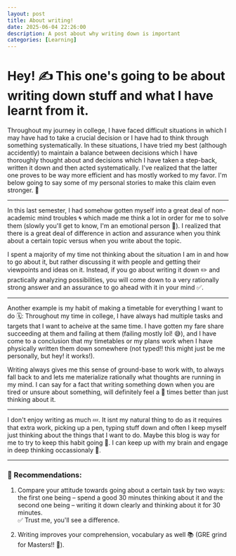 ```yaml
---
layout: post
title: About writing!
date: 2025-06-04 22:26:00
description: A post about why writing down is important
categories: [Learning]
---
```


# Hey! ✍️ This one's going to be about writing down stuff and what I have learnt from it.

Throughout my journey in college, I have faced difficult situations in which I may have had to take a crucial decision or I have had to think through something systematically. In these situations, I have tried my best (although accidently) to maintain a balance between decisions which I have thoroughly thought about and decisions which I have taken a step-back, written it down and then acted systematically. I've realized that the latter one proves to be way more efficient and has mostly worked to my favor. I'm below going to say some of my personal stories to make this claim even stronger. 🧠

---

In this last semester, I had somehow gotten myself into a great deal of non-academic mind troubles 🌀 which made me think a lot in order for me to solve them (slowly you'll get to know, I'm an emotional person 💭). I realized that there is a great deal of difference in action and assurance when you think about a certain topic versus when you write about the topic. 

I spent a majority of my time not thinking about the situation I am in and how to go about it, but rather discussing it with people and getting their viewpoints and ideas on it. Instead, if you go about writing it down ✏️ and practically analyzing possibilities, you will come down to a very rationally strong answer and an assurance to go ahead with it in your mind ✅.

---

Another example is my habit of making a timetable for everything I want to do 🗓️: Throughout my time in college, I have always had multiple tasks and targets that I want to acheive at the same time. I have gotten my fare share succeeding at them and failing at them (failing mostly lol! 😅), and I have come to a conclusion that my timetables or my plans work when I have physically written them down somewhere (not typed!! this might just be me personally, but hey! it works!). 

Writing always gives me this sense of ground-base to work with, to always fall back to and lets me materialize rationally what thoughts are running in my mind. I can say for a fact that writing something down when you are tired or unsure about something, will definitely feel a 💯 times better than just thinking about it.

---

I don't enjoy writing as much 💤. It isnt my natural thing to do as it requires that extra work, picking up a pen, typing stuff down and often I keep myself just thinking about the things that I want to do. Maybe this blog is way for me to try to keep this habit going 🙂. I can keep up with my brain and engage in deep thinking occassionaly 🧘.

---

### 📝 Recommendations:
1. Compare your attitude towards going about a certain task by two ways: the first one being – spend a good 30 minutes thinking about it and the second one being – writing it down clearly and thinking about it for 30 minutes.  
   ✅ Trust me, you'll see a difference.

2. Writing improves your comprehension, vocabulary as well 📚 (GRE grind for Masters!! 😤).
